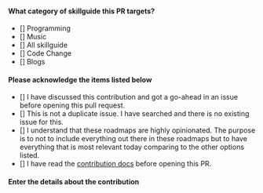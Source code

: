 #### What category of skillguide this PR targets?

- [] Programming
- [] Music
- [] All skillguide
- [] Code Change
- [] Blogs

#### Please acknowledge the items listed below

- [] I have discussed this contribution and got a go-ahead in an issue before opening this pull request.
- [] This is not a duplicate issue. I have searched and there is no existing issue for this.
- [] I understand that these roadmaps are highly opinionated. The purpose is to not to include everything out there in these roadmaps but to have everything that is most relevant today comparing to the other options listed.
- [] I have read the [contribution docs](../contributing) before opening this PR.

#### Enter the details about the contribution

<!-- Enter the details here -->

